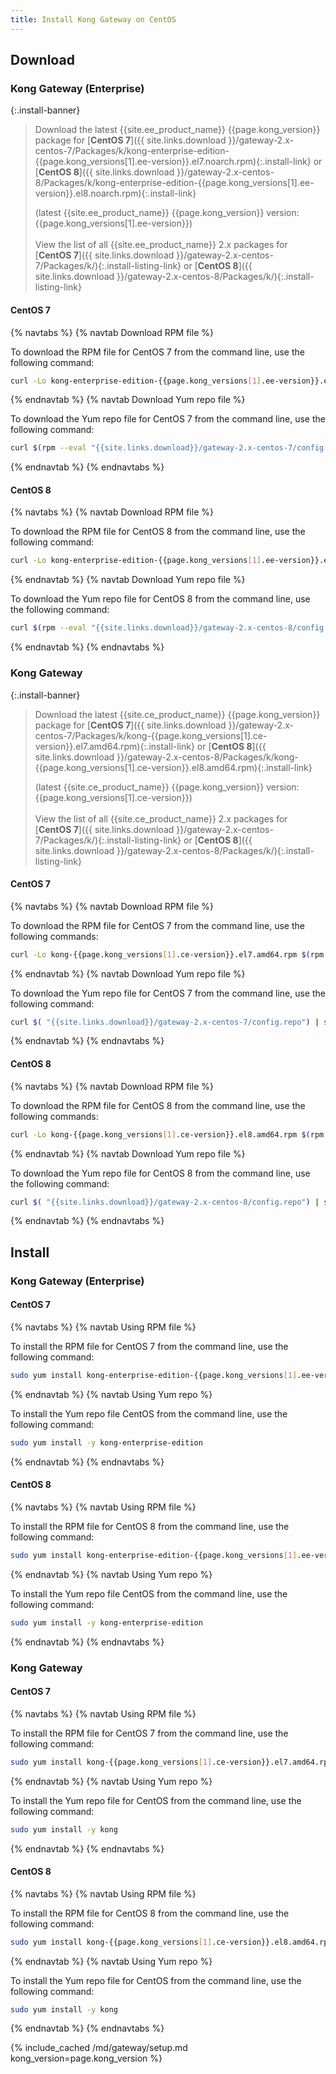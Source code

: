 ```yaml
---
title: Install Kong Gateway on CentOS
---
```


## Download

### Kong Gateway (Enterprise)

<!-- Banner with links to latest downloads -->
<!-- The install-link and install-listing-link classes are used for tracking, do not remove -->

{:.install-banner}
> Download the latest {{site.ee_product_name}} {{page.kong_version}} package for
> [**CentOS 7**]({{ site.links.download }}/gateway-2.x-centos-7/Packages/k/kong-enterprise-edition-{{page.kong_versions[1].ee-version}}.el7.noarch.rpm){:.install-link} or
> [**CentOS 8**]({{ site.links.download }}/gateway-2.x-centos-8/Packages/k/kong-enterprise-edition-{{page.kong_versions[1].ee-version}}.el8.noarch.rpm){:.install-link}
>
> (latest {{site.ee_product_name}} {{page.kong_version}} version: {{page.kong_versions[1].ee-version}})
> <br><br>
> <span class="install-subtitle">View the list of all {{site.ee_product_name}} 2.x packages for
> [**CentOS 7**]({{ site.links.download }}/gateway-2.x-centos-7/Packages/k/){:.install-listing-link} or
> [**CentOS 8**]({{ site.links.download }}/gateway-2.x-centos-8/Packages/k/){:.install-listing-link} </span>

#### CentOS 7

{% navtabs %}
{% navtab Download RPM file %}

To download the RPM file for CentOS 7 from the command line, use the following command:

```bash
curl -Lo kong-enterprise-edition-{{page.kong_versions[1].ee-version}}.el7.noarch.rpm $( rpm --eval "{{ site.links.download }}/gateway-2.x-centos-7/Packages/k/kong-enterprise-edition-{{page.kong_versions[1].ee-version}}.el7.noarch.rpm")
```

{% endnavtab %}
{% navtab Download Yum repo file %}

To download the Yum repo file for CentOS 7 from the command line, use the following command:

```bash
curl $(rpm --eval "{{site.links.download}}/gateway-2.x-centos-7/config.repo") | sudo tee /etc/yum.repos.d/kong-enterprise-edition.repo
```

{% endnavtab %}
{% endnavtabs %}

#### CentOS 8

{% navtabs %}
{% navtab Download RPM file %}

To download the RPM file for CentOS 8 from the command line, use the following command:

```bash
curl -Lo kong-enterprise-edition-{{page.kong_versions[1].ee-version}}.el8.noarch.rpm $( rpm --eval "{{ site.links.download }}/gateway-2.x-centos-8/Packages/k/kong-enterprise-edition-{{page.kong_versions[1].ee-version}}.el8.noarch.rpm")
```

{% endnavtab %}
{% navtab Download Yum repo file %}

To download the Yum repo file for CentOS 8 from the command line, use the following command:

```bash
curl $(rpm --eval "{{site.links.download}}/gateway-2.x-centos-8/config.repo") | sudo tee /etc/yum.repos.d/kong-enterprise-edition.repo
```

{% endnavtab %}
{% endnavtabs %}


### Kong Gateway

<!-- Banner with links to latest downloads -->
<!-- The install-link and install-listing-link classes are used for tracking, do not remove -->

{:.install-banner}
> Download the latest {{site.ce_product_name}} {{page.kong_version}} package for
> [**CentOS 7**]({{ site.links.download }}/gateway-2.x-centos-7/Packages/k/kong-{{page.kong_versions[1].ce-version}}.el7.amd64.rpm){:.install-link} or
> [**CentOS 8**]({{ site.links.download }}/gateway-2.x-centos-8/Packages/k/kong-{{page.kong_versions[1].ce-version}}.el8.amd64.rpm){:.install-link}
>
> (latest {{site.ce_product_name}} {{page.kong_version}} version: {{page.kong_versions[1].ce-version}})
> <br><br>
> <span class="install-subtitle">View the list of all {{site.ce_product_name}} 2.x packages for
> [**CentOS 7**]({{ site.links.download }}/gateway-2.x-centos-7/Packages/k/){:.install-listing-link} or
> [**CentOS 8**]({{ site.links.download }}/gateway-2.x-centos-8/Packages/k/){:.install-listing-link} </span>

#### CentOS 7

{% navtabs %}
{% navtab Download RPM file %}

To download the RPM file for CentOS 7 from the command line, use the following commands:

```bash
curl -Lo kong-{{page.kong_versions[1].ce-version}}.el7.amd64.rpm $(rpm --eval "{{ site.links.download }}/gateway-2.x-centos-7/Packages/k/kong-{{page.kong_versions[1].ce-version}}.el7.amd64.rpm")
```

{% endnavtab %}
{% navtab Download Yum repo file %}

To download the Yum repo file for CentOS 7 from the command line, use the following command:

```bash
curl $( "{{site.links.download}}/gateway-2.x-centos-7/config.repo") | sudo tee /etc/yum.repos.d/kong.repo
```

{% endnavtab %}
{% endnavtabs %}

#### CentOS 8

{% navtabs %}
{% navtab Download RPM file %}

To download the RPM file for CentOS 8 from the command line, use the following commands:

```bash
curl -Lo kong-{{page.kong_versions[1].ce-version}}.el8.amd64.rpm $(rpm --eval "{{ site.links.download }}/gateway-2.x-centos-8/Packages/k/kong-{{page.kong_versions[1].ce-version}}.el8.amd64.rpm")
```

{% endnavtab %}
{% navtab Download Yum repo file %}

To download the Yum repo file for CentOS 8 from the command line, use the following command:

```bash
curl $( "{{site.links.download}}/gateway-2.x-centos-8/config.repo") | sudo tee /etc/yum.repos.d/kong.repo
```

{% endnavtab %}
{% endnavtabs %}

## Install

### Kong Gateway (Enterprise)

#### CentOS 7

{% navtabs %}
{% navtab Using RPM file %}

To install the RPM file for CentOS 7 from the command line, use the following command:

```bash
sudo yum install kong-enterprise-edition-{{page.kong_versions[1].ee-version}}.el7.noarch.rpm
```

{% endnavtab %}
{% navtab Using Yum repo %}

To install the Yum repo file CentOS from the command line, use the following command:

```bash
sudo yum install -y kong-enterprise-edition
```

{% endnavtab %}
{% endnavtabs %}

#### CentOS 8

{% navtabs %}
{% navtab Using RPM file %}

To install the RPM file for CentOS 8 from the command line, use the following command:

```bash
sudo yum install kong-enterprise-edition-{{page.kong_versions[1].ee-version}}.el8.noarch.rpm
```

{% endnavtab %}
{% navtab Using Yum repo %}

To install the Yum repo file CentOS from the command line, use the following command:

```bash
sudo yum install -y kong-enterprise-edition
```

{% endnavtab %}
{% endnavtabs %}

### Kong Gateway

#### CentOS 7

{% navtabs %}
{% navtab Using RPM file %}

To install the RPM file for CentOS 7 from the command line, use the following command:

```bash
sudo yum install kong-{{page.kong_versions[1].ce-version}}.el7.amd64.rpm
```

{% endnavtab %}
{% navtab Using Yum repo %}

To install the Yum repo file for CentOS from the command line, use the following command:

```bash
sudo yum install -y kong
```

{% endnavtab %}
{% endnavtabs %}

#### CentOS 8

{% navtabs %}
{% navtab Using RPM file %}

To install the RPM file for CentOS 8 from the command line, use the following command:

```bash
sudo yum install kong-{{page.kong_versions[1].ce-version}}.el8.amd64.rpm
```

{% endnavtab %}
{% navtab Using Yum repo %}

To install the Yum repo file for CentOS from the command line, use the following command:

```bash
sudo yum install -y kong
```

{% endnavtab %}
{% endnavtabs %}

<!-- Setup content shared between all Linux installation topics: Amazon Linux, CentOS, Ubuntu, and RHEL.
Includes the following sections: Setup configs, Using a database, Using a yaml declarative config file,
Using a yaml declarative config file, Verify install, Enable and configure Kong Manager, Enable Dev Portal,
Support, and Next Steps.

Located in the app/_includes/md/gateway folder.

See https://docs.konghq.com/contributing/includes/ for more information about using includes in this project.
-->

{% include_cached /md/gateway/setup.md kong_version=page.kong_version %}
